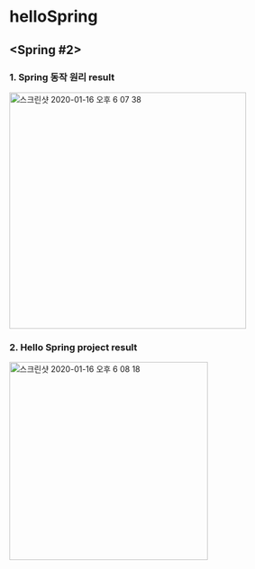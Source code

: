 # helloSpring

## <Spring #2>

### 1. Spring 동작 원리 result

<img width="420" alt="스크린샷 2020-01-16 오후 6 07 38" src="https://user-images.githubusercontent.com/47997297/72509702-6e475680-388b-11ea-8320-00ea79bfb6af.png">

### 2. Hello Spring project result

<img width="352" alt="스크린샷 2020-01-16 오후 6 08 18" src="https://user-images.githubusercontent.com/47997297/72509778-9df65e80-388b-11ea-88ae-2337f8b981cf.png">
